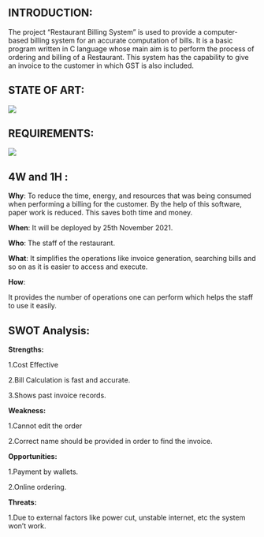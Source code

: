 ## INTRODUCTION:

The project “Restaurant Billing System” is used to provide a computer-based billing system for an accurate computation of bills. It is a basic program written in C language whose main aim is to perform the process of ordering and billing of a Restaurant. This system has the capability to give an invoice to the customer in which GST is also included.  

## STATE OF ART:

![](https://github.com/gauri2323/M1_Application_Restaurant_Billing_System/blob/main/6_ImagesAndVideos/table.png?raw=true)

## REQUIREMENTS:

![](https://github.com/gauri2323/M1_Application_Restaurant_Billing_System/blob/main/6_ImagesAndVideos/table2.png?raw=true)



## 4W and 1H :

**Why**: To reduce the time, energy, and resources that was being consumed when performing a billing for the customer. By the help of this software, paper work is reduced. This saves both time and money.

**When**: It will be deployed by 25th November 2021.

**Who**: The staff of the restaurant.

**What**:  It simplifies the operations like invoice generation, searching bills and so on as it is easier to access and execute.

**How**:

It provides the number of operations one can perform which helps the staff to use it easily.

## SWOT Analysis:

**Strengths:** 

1.Cost Effective

2.Bill Calculation is fast and accurate.

3.Shows past invoice records.

**Weakness:**

1.Cannot edit the order

2.Correct name should be provided in order to find the invoice.

**Opportunities:**

1.Payment by wallets.

2.Online ordering.

**Threats:**

1.Due to external factors like power cut, unstable internet, etc the system won’t work.

